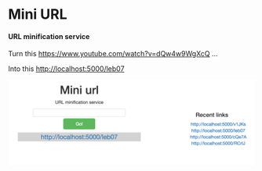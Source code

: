 # Mini URL
#### URL minification service
Turn this <https://www.youtube.com/watch?v=dQw4w9WgXcQ> ...

Into this <http://localhost:5000/leb07>

![mini url image](./screenshot.png?raw=true)
